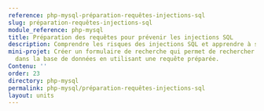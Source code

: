 ```yaml
---
reference: php-mysql-préparation-requêtes-injections-sql
slug: préparation-requêtes-injections-sql
module_reference: php-mysql
title: Préparation des requêtes pour prévenir les injections SQL
description: Comprendre les risques des injections SQL et apprendre à s'en protéger.
mini-projet: Créer un formulaire de recherche qui permet de rechercher des produits
  dans la base de données en utilisant une requête préparée.
Contenu: ''
order: 23
directory: php-mysql
permalink: php-mysql/préparation-requêtes-injections-sql
layout: units
---
```

